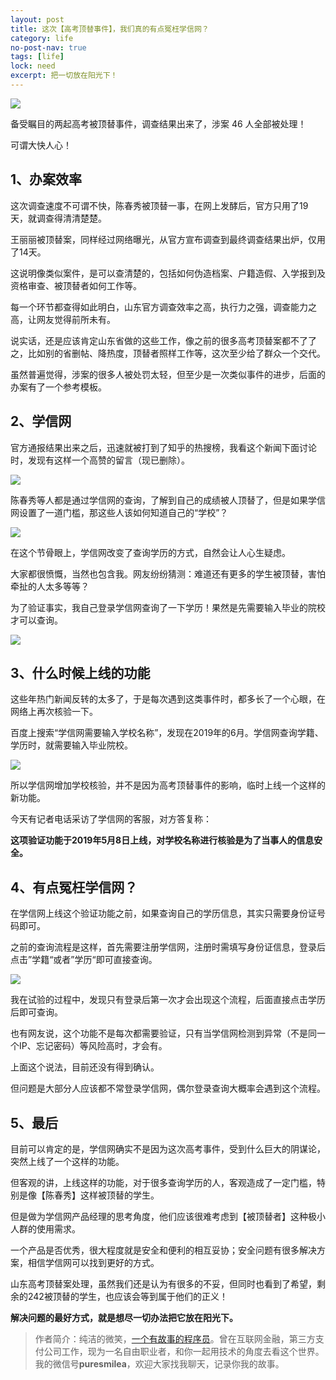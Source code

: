 ```yaml
---
layout: post
title: 这次【高考顶替事件】，我们真的有点冤枉学信网？
category: life
no-post-nav: true
tags: [life]
lock: need
excerpt: 把一切放在阳光下！
---
```


![](http://favorites.ren/assets/images/2020/it/yuanwang/yuanwang01.jpg) 

备受瞩目的两起高考被顶替事件，调查结果出来了，涉案 46 人全部被处理！

可谓大快人心！

## 1、办案效率

这次调查速度不可谓不快，陈春秀被顶替一事，在网上发酵后，官方只用了19天，就调查得清清楚楚。

王丽丽被顶替案，同样经过网络曝光，从官方宣布调查到最终调查结果出炉，仅用了14天。

这说明像类似案件，是可以查清楚的，包括如何伪造档案、户籍造假、入学报到及资格审查、被顶替者如何工作等。

每一个环节都查得如此明白，山东官方调查效率之高，执行力之强，调查能力之高，让网友觉得前所未有。

说实话，还是应该肯定山东省做的这些工作，像之前的很多高考顶替案都不了了之，比如别的省删帖、降热度，顶替者照样工作等，这次至少给了群众一个交代。

虽然普遍觉得，涉案的很多人被处罚太轻，但至少是一次类似事件的进步，后面的办案有了一个参考模板。

## 2、学信网

官方通报结果出来之后，迅速就被打到了知乎的热搜榜，我看这个新闻下面讨论时，发现有这样一个高赞的留言（现已删除）。

![](http://favorites.ren/assets/images/2020/it/yuanwang/yuanwang02.jpg) 

陈春秀等人都是通过学信网的查询，了解到自己的成绩被人顶替了，但是如果学信网设置了一道门槛，那这些人该如何知道自己的“学校”？

![](http://favorites.ren/assets/images/2020/it/yuanwang/yuanwang03.jpg) 

在这个节骨眼上，学信网改变了查询学历的方式，自然会让人心生疑虑。

大家都很愤慨，当然也包含我。网友纷纷猜测：难道还有更多的学生被顶替，害怕牵扯的人太多等等？

为了验证事实，我自己登录学信网查询了一下学历！果然是先需要输入毕业的院校才可以查询。

![](http://favorites.ren/assets/images/2020/it/yuanwang/yuanwang04.jpg) 

## 3、什么时候上线的功能

这些年热门新闻反转的太多了，于是每次遇到这类事件时，都多长了一个心眼，在网络上再次核验一下。

百度上搜索“学信网需要输入学校名称”，发现在2019年的6月。学信网查询学籍、学历时，就需要输入毕业院校。

![](http://favorites.ren/assets/images/2020/it/yuanwang/yuanwang05.jpg) 

所以学信网增加学校核验，并不是因为高考顶替事件的影响，临时上线一个这样的新功能。

今天有记者电话采访了学信网的客服，对方答复称：

**这项验证功能于2019年5月8日上线，对学校名称进行核验是为了当事人的信息安全。**


## 4、有点冤枉学信网？

在学信网上线这个验证功能之前，如果查询自己的学历信息，其实只需要身份证号码即可。

之前的查询流程是这样，首先需要注册学信网，注册时需填写身份证信息，登录后点击”学籍“或者”学历“即可直接查询。

![](http://favorites.ren/assets/images/2020/it/yuanwang/yuanwang06.jpg) 

我在试验的过程中，发现只有登录后第一次才会出现这个流程，后面直接点击学历后即可查询。

也有网友说，这个功能不是每次都需要验证，只有当学信网检测到异常（不是同一个IP、忘记密码）等风险高时，才会有。

上面这个说法，目前还没有得到确认。

但问题是大部分人应该都不常登录学信网，偶尔登录查询大概率会遇到这个流程。


## 5、最后

目前可以肯定的是，学信网确实不是因为这次高考事件，受到什么巨大的阴谋论，突然上线了一个这样的功能。

但客观的讲，上线这样的功能，对于很多查询学历的人，客观造成了一定门槛，特别是像【陈春秀】这样被顶替的学生。

但是做为学信网产品经理的思考角度，他们应该很难考虑到【被顶替者】这种极小人群的使用需求。

一个产品是否优秀，很大程度就是安全和便利的相互妥协；安全问题有很多解决方案，相信学信网可以找到更好的方式。

山东高考顶替案处理，虽然我们还是认为有很多的不妥，但同时也看到了希望，剩余的242被顶替的学生，也应该会等到属于他们的正义！

**解决问题的最好方式，就是想尽一切办法把它放在阳光下。**


>作者简介：纯洁的微笑，[一个有故事的程序员](http://www.ityouknow.com/life/2020/03/25/fengkou-10year.html)。曾在互联网金融，第三方支付公司工作，现为一名自由职业者，和你一起用技术的角度去看这个世界。我的微信号**puresmilea**，欢迎大家找我聊天，记录你我的故事。





